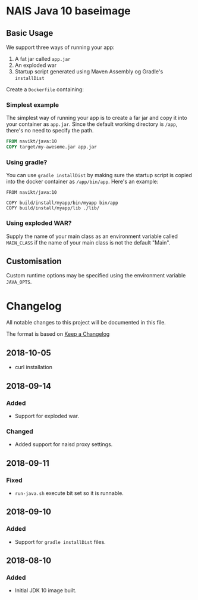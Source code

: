NAIS Java 10 baseimage
=====================

Basic Usage
---------------------

We support three ways of running your app:

1. A fat jar called `app.jar`
2. An exploded war
3. Startup script generated using Maven Assembly og Gradle's `installDist`

Create a `Dockerfile` containing:

### Simplest example
The simplest way of running your app is to create a far jar and copy it into your container as `app.jar`.
Since the default working directory is `/app`, there's no need to specify the path.

```Dockerfile
FROM navikt/java:10
COPY target/my-awesome.jar app.jar
```

### Using gradle?

You can use `gradle installDist` by making sure the startup script is
copied into the docker container as `/app/bin/app`. Here's an example:

```
FROM navikt/java:10

COPY build/install/myapp/bin/myapp bin/app
COPY build/install/myapp/lib ./lib/
```

### Using exploded WAR?

Supply the name of your main class as an environment variable called
`MAIN_CLASS` if the name of your main class is not the default "Main".

## Customisation

Custom runtime options may be specified using the environment variable `JAVA_OPTS`.

# Changelog
All notable changes to this project will be documented in this file.

The format is based on [Keep a Changelog](http://keepachangelog.com/en/1.0.0/)

## 2018-10-05
- curl installation

## 2018-09-14

### Added
- Support for exploded war.

### Changed
- Added support for naisd proxy settings.

## 2018-09-11

### Fixed
- `run-java.sh` execute bit set so it is runnable.

## 2018-09-10

### Added
- Support for `gradle installDist` files.

## 2018-08-10
### Added
- Initial JDK 10 image built.
